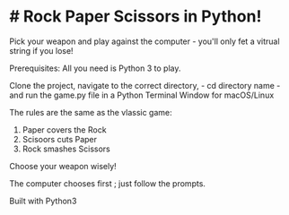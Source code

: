 # # Rock Paper Scissors in Python!

Pick your weapon and play against the computer - you'll only fet a vitrual string if you lose!

Prerequisites: All you need is Python 3 to play.

Clone the project, navigate to the correct directory, - cd directory name - and run the game.py file in a Python Terminal Window for macOS/Linux

The rules are the same as the vlassic game:
1. Paper covers the Rock
2. Scisoors cuts Paper
3. Rock smashes Scissors

Choose your weapon wisely!

The computer chooses first ; just follow the prompts.

Built with Python3